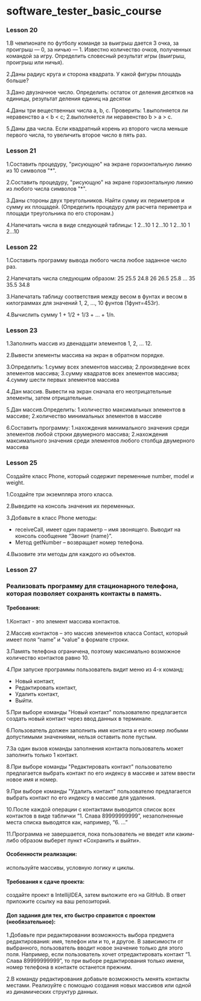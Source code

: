 # software_tester_basic_course


### Lesson 20
1.В чемпионате по футболу команде за выигрыш дается 3 очка, за проигрыш — 0, за ничью — 1. 
Известно количество очков, полученных командой за игру. 
Определить словесный результат игры (выигрыш, проигрыш или ничья).

2.Даны радиус круга и сторона квадрата. У какой фигуры площадь больше?

3.Дано двузначное число. Определить: остаток от деления десятков на единицы, результат деления единиц на десятки

4.Даны три вещественных числа a, b, c. 
Проверить:
1.выполняется ли неравенство a < b < c;
2.выполняется ли неравенство b > a > c.

5.Даны два числа. Если квадратный корень из второго числа меньше первого числа, то увеличить второе число в пять раз.


### Lesson 21
1.Составить процедуру, "рисующую" на экране горизонтальную линию из 10 символов "*".

2.Составить процедуру, "рисующую" на экране горизонтальную линию из любого числа символов "*".

3.Даны стороны двух треугольников. Найти сумму их периметров и сумму их площадей.
(Определить процедуру для расчета периметра и площади треугольника по его сторонам.)

4.Напечатать числа в виде следующей таблицы:
1 2...10
1 2...10
1 2...10
1 2...10


### Lesson 22
1.Составить программу вывода любого числа любое заданное число раз.

2.Напечатать числа следующим образом:
25 25.5 24.8
26 26.5 25.8
...
35 35.5 34.8

3.Напечатать таблицу соответствия между весом в фунтах и весом в килограммах для значений 1, 2, ..., 10 фунтов (1фунт=453г).

4.Вычислить сумму 1 + 1/2 + 1/3 + ... + 1/n.


### Lesson 23
1.Заполнить массив из двенадцати элементов 1, 2, ... 12.

2.Вывести элементы массива на экран в обратном порядке.

3.Определить:
1.сумму всех элементов массива;
2.произведение всех элементов массива;
3.сумму квадратов всех элементов массива;
4.сумму шести первых элементов массива

4.Дан массив. Вывести на экран сначала его неотрицательные элементы, затем отрицательные.

5.Дан массив.Определить:
1.количество максимальных элементов в массиве;
2.количество минимальных элементов в массиве

6.Составить программу:
1.нахождения минимального значения среди элементов любой строки двумерного массива;
2.нахождения максимального значения среди элементов любого столбца двумерного массива

### Lesson 25
Создайте класс Phone, который содержит переменные number, model и weight.

1.Создайте три экземпляра этого класса.

2.Выведите на консоль значения их переменных.

3.Добавьте в класс Phone методы:
- receiveCall, имеет один параметр – имя звонящего. Выводит на консоль сообщение “Звонит {name}”.
- Метод getNumber – возвращает номер телефона.

4.Вызовите эти методы для каждого из объектов.

### Lesson 27
### Реализовать программу для стационарного телефона, которая позволяет сохранять контакты в память.

#### Требования:
1.Контакт - это элемент массива контактов.

2.Массив контактов – это массив элементов класса Сontact, который имеет поля “name” и “value” в формате строки.

3.Память телефона ограничена, поэтому максимально возможное количество контактов равно 10.

4.При запуске программы пользователь видит меню из 4-х команд:
- Новый контакт,
- Редактировать контакт,
- Удалить контакт,
- Выйти.

5.При выборе команды "Новый контакт" пользователю предлагается создать новый контакт через ввод данных в терминале.

6.Пользователь должен заполнить имя контакта и его номер любыми допустимыми значениями, нельзя оставить поле пустым.

7.За один вызов команды заполнения контакта пользователь может заполнить только 1 контакт.

8.При выборе команды "Редактировать контакт" пользователю предлагается выбрать контакт по его индексу в массиве и затем 
ввести новое имя и номер.

9.При выборе команды "Удалить контакт" пользователю предлагается выбрать контакт по его индексу в массиве для удаления.

10.После каждой операции с контактами выводится список всех контактов в виде таблички “1. Слава 89999999999”, 
незаполненные места списка выводятся как, например, “6. ...”

11.Программа не завершается, пока пользователь не введет или каким-либо образом выберет пункт «Сохранить и выйти».

#### Особенности реализации: 
используйте массивы, условную логику и циклы.

#### Требования к сдаче проекта: 
создайте проект в IntellijIDEA, затем выложите его на GitHub. 
В ответ приложите ссылку на ваш репозиторий.

#### Доп задания для тех, кто быстро справится с проектом (необязательное):
1.Добавьте при редактировании возможность выбора предмета редактирования: 
имя, телефон или и то, и другое. В зависимости от выбранного, пользователь вводит новое значение только для этого поля.
Например, если пользователь хочет отредактировать контакт “1. Слава 89999999999”, то при выборе редактирования только имени, 
номер телефона в контакте останется прежним.

2.В команду редактирования добавьте возможность менять контакты местами. 
Реализуйте с помощью создания новых массивов или одной из динамических структур данных.